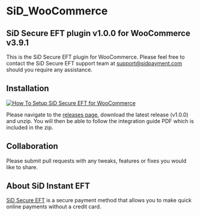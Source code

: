 # SiD_WooCommerce
## SiD Secure EFT plugin v1.0.0 for WooCommerce v3.9.1

This is the SiD Secure EFT plugin for WooCommerce. Please feel free to contact the SiD Secure EFT support team at support@sidpayment.com should you require any assistance.

## Installation
[![How To Setup SiD Secure EFT for WooCommerce](https://appinlet.com/wp-content/uploads/2021/01/How-To-Setup-SiD-Secure-EFT-for-WooCommerce.jpg)](https://www.youtube.com/watch?v=zc9vPePRrfQ "How To Setup SiD Secure EFT for WooCommerce")

Please navigate to the [releases page](https://github.com/SiD-Secure-EFT/SiD_WooCommerce/releases), download the latest release (v1.0.0) and unzip. You will then be able to follow the integration guide PDF which is included in the zip.

## Collaboration

Please submit pull requests with any tweaks, features or fixes you would like to share.

## About SiD Instant EFT

[SiD Secure EFT](https://sidpayment.com/) is a secure payment method that allows you to make quick online payments without a credit card.
